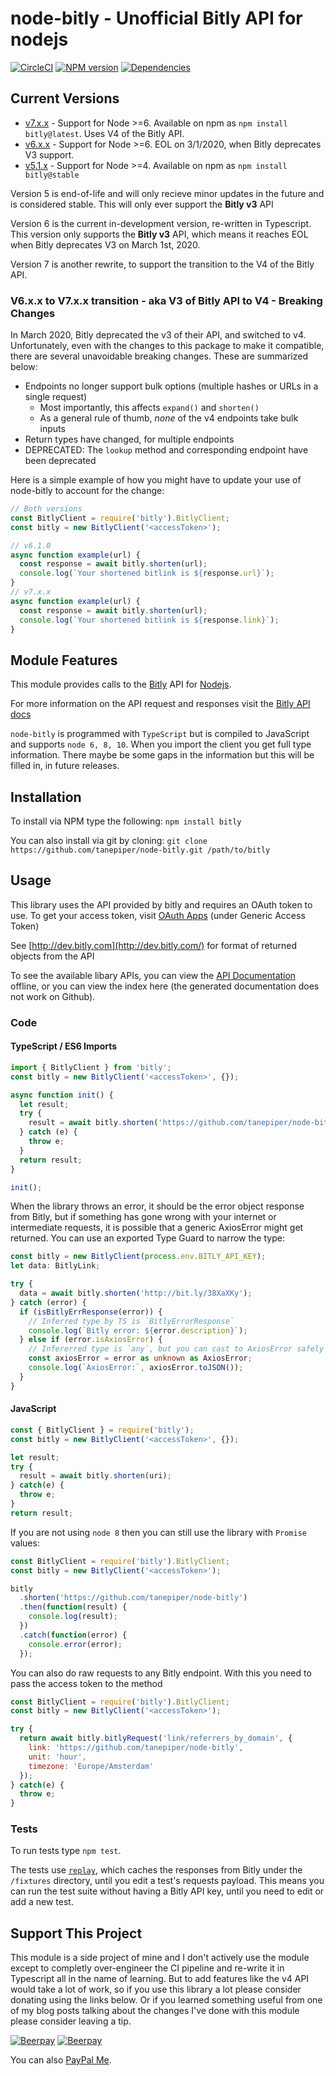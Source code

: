# node-bitly - Unofficial Bitly API for nodejs

[![CircleCI](https://circleci.com/gh/tanepiper/node-bitly.svg?style=svg)](https://circleci.com/gh/tanepiper/node-bitly) [![NPM version](https://badge.fury.io/js/bitly.png)](http://badge.fury.io/js/bitly) [![Dependencies](https://david-dm.org/tanepiper/node-bitly.svg)](https://david-dm.org/tanepiper/node-bitly)

## Current Versions
* [v7.x.x](https://github.com/tanepiper/node-bitly) - Support for Node >=6. Available on npm as `npm install bitly@latest`. Uses V4 of the Bitly API.
* [v6.x.x](https://github.com/tanepiper/node-bitly/tree/v6.x.x) - Support for Node >=6. EOL on 3/1/2020, when Bitly deprecates V3 support.
* [v5.1.x](https://github.com/tanepiper/node-bitly/tree/v5.x.x) - Support for Node >=4. Available on npm as `npm install bitly@stable`

Version 5 is end-of-life and will only recieve minor updates in the future and is considered stable.  This will only ever support the **Bitly v3** API

Version 6 is the current in-development version, re-written in Typescript. This version only supports the **Bitly v3** API, which means it reaches EOL when Bitly deprecates V3 on March 1st, 2020.

Version 7 is another rewrite, to support the transition to the V4 of the Bitly API.

### V6.x.x to V7.x.x transition - aka V3 of Bitly API to V4 - Breaking Changes
In March 2020, Bitly deprecated the v3 of their API, and switched to v4. Unfortunately, even with the changes to this package to make it compatible, there are several unavoidable breaking changes. These are summarized below:
 - Endpoints no longer support bulk options (multiple hashes or URLs in a single request)
   - Most importantly, this affects `expand()` and `shorten()`
   - As a general rule of thumb, *none* of the v4 endpoints take bulk inputs
 - Return types have changed, for multiple endpoints
 - DEPRECATED: The `lookup` method and corresponding endpoint have been deprecated

Here is a simple example of how you might have to update your use of node-bitly to account for the change:
```js
// Both versions
const BitlyClient = require('bitly').BitlyClient;
const bitly = new BitlyClient('<accessToken>');

// v6.1.0
async function example(url) {
  const response = await bitly.shorten(url);
  console.log(`Your shortened bitlink is ${response.url}`);
}
// v7.x.x
async function example(url) {
  const response = await bitly.shorten(url);
  console.log(`Your shortened bitlink is ${response.link}`);
}
```

## Module Features

This module provides calls to the [Bitly](http://bitly.com) API for [Nodejs](http://nodejs.org).

For more information on the API request and responses visit the [Bitly API docs](https://dev.bitly.com/v4_documentation.html)

`node-bitly` is programmed with `TypeScript` but is compiled to JavaScript and supports `node 6, 8, 10`.  When you import the client you get full type information.  There maybe be some gaps in the information but this will be filled in, in future releases.

## Installation

To install via NPM type the following: `npm install bitly`

You can also install via git by cloning: `git clone https://github.com/tanepiper/node-bitly.git /path/to/bitly`

## Usage

This library uses the API provided by bitly and requires an OAuth token to use.
To get your access token, visit [OAuth Apps](https://bitly.com/a/oauth_apps) (under Generic Access Token)

See [http://dev.bitly.com](http://dev.bitly.com/) for format of returned objects from the API

To see the available libary APIs, you can view the [API Documentation](http://tanepiper.github.io/node-bitly/index.html) offline, or you can view the index here (the generated documentation does not work on Github).

### Code

#### TypeScript / ES6 Imports

```js
import { BitlyClient } from 'bitly';
const bitly = new BitlyClient('<accessToken>', {});

async function init() {
  let result;
  try {
    result = await bitly.shorten('https://github.com/tanepiper/node-bitly');
  } catch (e) {
    throw e;
  }
  return result;
}

init();
```

When the library throws an error, it should be the error object response from Bitly, but if something has gone wrong with your internet or intermediate requests, it is possible that a generic AxiosError might get returned. You can use an exported Type Guard to narrow the type:
```ts
const bitly = new BitlyClient(process.env.BITLY_API_KEY);
let data: BitlyLink;

try {
  data = await bitly.shorten('http://bit.ly/38XaXKy');
} catch (error) {
  if (isBitlyErrResponse(error)) {
    // Inferred type by TS is `BitlyErrorResponse`
    console.log(`Bitly error: ${error.description}`);
  } else if (error.isAxiosError) {
    // Infererred type is `any`, but you can cast to AxiosError safely
    const axiosError = error as unknown as AxiosError;
    console.log(`AxiosError:`, axiosError.toJSON());
  }
}
```

#### JavaScript

```js
const { BitlyClient } = require('bitly');
const bitly = new BitlyClient('<accessToken>', {});

let result;
try {
  result = await bitly.shorten(uri);
} catch(e) {
  throw e;
}
return result;
```

If you are not using `node 8` then you can still use the library with `Promise` values:

```js
const BitlyClient = require('bitly').BitlyClient;
const bitly = new BitlyClient('<accessToken>');

bitly
  .shorten('https://github.com/tanepiper/node-bitly')
  .then(function(result) {
    console.log(result);
  })
  .catch(function(error) {
    console.error(error);
  });
```

You can also do raw requests to any Bitly endpoint. With this you need to pass the access
token to the method

```js
const BitlyClient = require('bitly').BitlyClient;
const bitly = new BitlyClient('<accessToken>');

try {
  return await bitly.bitlyRequest('link/referrers_by_domain', {
    link: 'https://github.com/tanepiper/node-bitly',
    unit: 'hour',
    timezone: 'Europe/Amsterdam'
  });
} catch(e) {
  throw e;
}
```

### Tests

To run tests type `npm test`.

The tests use [`replay`](https://www.npmjs.com/package/replay), which caches the responses from Bitly under the `/fixtures` directory, until you edit a test's requests payload. This means you can run the test suite without having a Bitly API key, until you need to edit or add a new test.

## Support This Project
This module is a side project of mine and I don't actively use the module except to completly over-engineer the CI pipeline and re-write it in Typescript all in the name of learning.  But to add features like the v4 API would take a lot of work, so if you use this library a lot please consider donating using the links below. Or if you learned something useful from one of my blog posts talking about the changes I've done with this module please consider leaving a tip.

[![Beerpay](https://beerpay.io/tanepiper/node-bitly/badge.svg?style=beer-square)](https://beerpay.io/tanepiper/node-bitly)  [![Beerpay](https://beerpay.io/tanepiper/node-bitly/make-wish.svg?style=flat-square)](https://beerpay.io/tanepiper/node-bitly?focus=wish)

You can also [PayPal Me](https://paypal.me/tanepiper).
